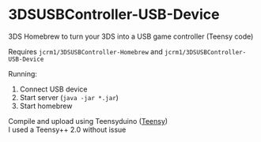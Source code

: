 # 3DSUSBController-USB-Device
3DS Homebrew to turn your 3DS into a USB game controller (Teensy code)  

Requires ```jcrm1/3DSUSBController-Homebrew``` and ```jcrm1/3DSUSBController-USB-Device```  

Running:
1. Connect USB device  
2. Start server (```java -jar *.jar```)  
3. Start homebrew  

Compile and upload using Teensyduino ([Teensy](https://www.pjrc.com/teensy/))  
I used a Teensy++ 2.0 without issue
